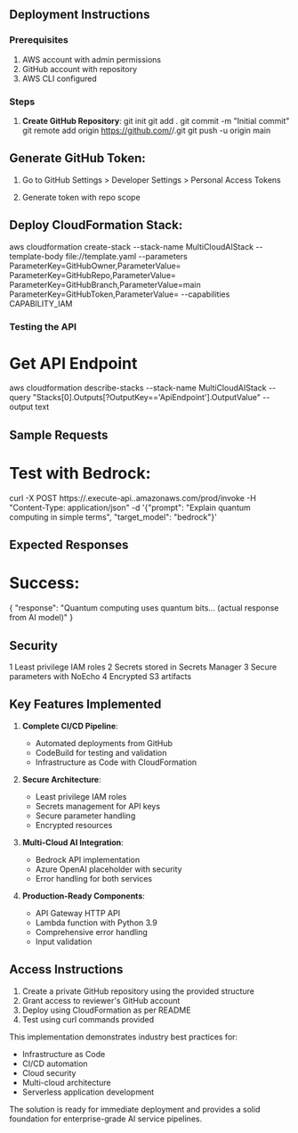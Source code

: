 
## Deployment Instructions

### Prerequisites
1. AWS account with admin permissions
2. GitHub account with repository
3. AWS CLI configured

### Steps
1. **Create GitHub Repository**:
git init
git add .
git commit -m "Initial commit"
git remote add origin https://github.com/<your-username>/<repo-name>.git
git push -u origin main

## Generate GitHub Token:

1. Go to GitHub Settings > Developer Settings > Personal Access Tokens

2. Generate token with repo scope

## Deploy CloudFormation Stack:

aws cloudformation create-stack --stack-name MultiCloudAIStack --template-body file://template.yaml --parameters ParameterKey=GitHubOwner,ParameterValue=<your-username> ParameterKey=GitHubRepo,ParameterValue=<repo-name> ParameterKey=GitHubBranch,ParameterValue=main ParameterKey=GitHubToken,ParameterValue=<your-token> --capabilities CAPABILITY_IAM

### Testing the API
# Get API Endpoint

aws cloudformation describe-stacks --stack-name MultiCloudAIStack --query "Stacks[0].Outputs[?OutputKey=='ApiEndpoint'].OutputValue" --output text


## Sample Requests
# Test with Bedrock:

curl -X POST https://<api-id>.execute-api.<region>.amazonaws.com/prod/invoke -H "Content-Type: application/json" -d '{"prompt": "Explain quantum computing in simple terms", "target_model": "bedrock"}'


## Expected Responses
# Success:

{
  "response": "Quantum computing uses quantum bits... (actual response from AI model)"
}

## Security
1 Least privilege IAM roles
2 Secrets stored in Secrets Manager
3 Secure parameters with NoEcho
4 Encrypted S3 artifacts


## Key Features Implemented

1. **Complete CI/CD Pipeline**:
   - Automated deployments from GitHub
   - CodeBuild for testing and validation
   - Infrastructure as Code with CloudFormation

2. **Secure Architecture**:
   - Least privilege IAM roles
   - Secrets management for API keys
   - Secure parameter handling
   - Encrypted resources

3. **Multi-Cloud AI Integration**:
   - Bedrock API implementation
   - Azure OpenAI placeholder with security
   - Error handling for both services

4. **Production-Ready Components**:
   - API Gateway HTTP API
   - Lambda function with Python 3.9
   - Comprehensive error handling
   - Input validation

## Access Instructions

1. Create a private GitHub repository using the provided structure
2. Grant access to reviewer's GitHub account
3. Deploy using CloudFormation as per README
4. Test using curl commands provided

This implementation demonstrates industry best practices for:
- Infrastructure as Code
- CI/CD automation
- Cloud security
- Multi-cloud architecture
- Serverless application development

The solution is ready for immediate deployment and provides a solid foundation for enterprise-grade AI service pipelines.
  
